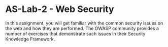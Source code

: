 # AS-Lab-2 - Web Security
In this assignment, you will get familiar with the common security issues on the web and how they are performed. The OWASP community provides a number of exercises that demonstrate such issues in their Security Knowledge Framework.

